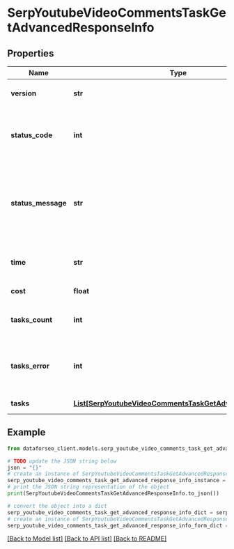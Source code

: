 # SerpYoutubeVideoCommentsTaskGetAdvancedResponseInfo


## Properties

Name | Type | Description | Notes
------------ | ------------- | ------------- | -------------
**version** | **str** | the current version of the API | [optional] 
**status_code** | **int** | general status code you can find the full list of the response codes here | [optional] 
**status_message** | **str** | general informational message you can find the full list of general informational messages here | [optional] 
**time** | **str** | total execution time, seconds | [optional] 
**cost** | **float** | total tasks cost, USD | [optional] 
**tasks_count** | **int** | the number of tasks in the tasks array | [optional] 
**tasks_error** | **int** | the number of tasks in the tasks array returned with an error | [optional] 
**tasks** | [**List[SerpYoutubeVideoCommentsTaskGetAdvancedTaskInfo]**](SerpYoutubeVideoCommentsTaskGetAdvancedTaskInfo.md) | array of tasks | [optional] 

## Example

```python
from dataforseo_client.models.serp_youtube_video_comments_task_get_advanced_response_info import SerpYoutubeVideoCommentsTaskGetAdvancedResponseInfo

# TODO update the JSON string below
json = "{}"
# create an instance of SerpYoutubeVideoCommentsTaskGetAdvancedResponseInfo from a JSON string
serp_youtube_video_comments_task_get_advanced_response_info_instance = SerpYoutubeVideoCommentsTaskGetAdvancedResponseInfo.from_json(json)
# print the JSON string representation of the object
print(SerpYoutubeVideoCommentsTaskGetAdvancedResponseInfo.to_json())

# convert the object into a dict
serp_youtube_video_comments_task_get_advanced_response_info_dict = serp_youtube_video_comments_task_get_advanced_response_info_instance.to_dict()
# create an instance of SerpYoutubeVideoCommentsTaskGetAdvancedResponseInfo from a dict
serp_youtube_video_comments_task_get_advanced_response_info_form_dict = serp_youtube_video_comments_task_get_advanced_response_info.from_dict(serp_youtube_video_comments_task_get_advanced_response_info_dict)
```
[[Back to Model list]](../README.md#documentation-for-models) [[Back to API list]](../README.md#documentation-for-api-endpoints) [[Back to README]](../README.md)


